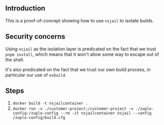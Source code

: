 ## Introduction

This is a proof-of-concept showing how to use `nsjail` to isolate builds.

## Security concerns

Using `nsjail` as the isolation layer is predicated on the fact that we trust
`pnpm install`, which means that it won't allow some way to escape out of the
shell.

It's also predicated on the fact that we trust our own build process, in
particular our use of `esbuild`.

## Steps

1. `docker build -t nsjailcontainer . `
2. `docker run -v ./customer-project:/customer-project -v ./zuplo-config:/zuplo-config --rm -it nsjailcontainer nsjail --config /zuplo-config/build.cfg`
